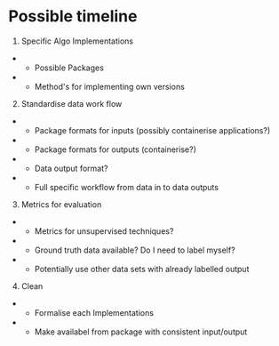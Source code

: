 # Possible timeline
1. Specific Algo Implementations
 - - Possible Packages
 - - Method's for implementing own versions
2. Standardise data work flow
 - - Package formats for inputs (possibly containerise applications?)
 - - Package formats for outputs (containerise?)
 - - Data output format?
 - - Full specific workflow from data in to data outputs
3. Metrics for evaluation
 - - Metrics for unsupervised techniques?
 - - Ground truth data available? Do I need to label myself?
 - - Potentially use other data sets with already labelled output
4. Clean
 - - Formalise each Implementations
 - - Make availabel from package with consistent input/output
